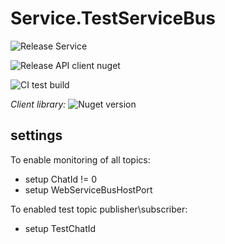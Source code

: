 # Service.TestServiceBus

![Release Service](https://github.com/MyJetWallet/Service.TestServiceBus/workflows/Release%20Service/badge.svg)

![Release API client nuget](https://github.com/MyJetWallet/Service.TestServiceBus/workflows/Release%20API%20client%20nuget/badge.svg)

![CI test build](https://github.com/MyJetWallet/Service.TestServiceBus/workflows/CI%20test%20build/badge.svg)

*Client library:* ![Nuget version](https://img.shields.io/nuget/v/MyJetWallet.Service.TestServiceBus.Client?label=MyJetWallet.Service.TestServiceBus.Client&style=social)

## settings

To enable monitoring of all topics:
* setup ChatId != 0
* setup WebServiceBusHostPort

To enabled test topic publisher\subscriber:
* setup TestChatId